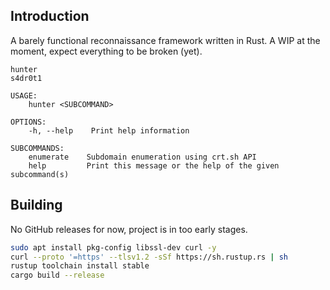 ## Introduction

A barely functional reconnaissance framework written in Rust. A WIP at the moment, expect everything to be broken (yet).

```
hunter 
s4dr0t1

USAGE:
    hunter <SUBCOMMAND>

OPTIONS:
    -h, --help    Print help information

SUBCOMMANDS:
    enumerate    Subdomain enumeration using crt.sh API
    help         Print this message or the help of the given subcommand(s)

```

## Building

No GitHub releases for now, project is in too early stages.


```sh
sudo apt install pkg-config libssl-dev curl -y
curl --proto '=https' --tlsv1.2 -sSf https://sh.rustup.rs | sh
rustup toolchain install stable
cargo build --release
```
